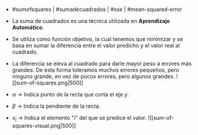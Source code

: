 - #sumofsquares | #sumadecuadrados | #sse | #mean-squared-error

- La suma de cuadrados es una técnica utilizada en **Aprendizaje Automático**. 
- Se utiliza como función objetivo, la cual tenemos que minimizar y se basa en sumar la diferencia entre el valor predicho y el valor real al cuadrado.
- La diferencia se eleva al cuadrado para darle mayor peso a errores más grandes. De esta forma toleramos muchos errores pequeños, pero ninguno grande, en vez de pocos errores, pero algunos grandes.
![[sum-of-squares.png|500]]
- $\alpha$ -> Indica punto de la recta que corta el eje $y$.
- $\beta$ -> Indica la pendiente de la recta.
- $x_i$ -> Indica el elemento "$i$" del que se predice el valor.
![[sum-of-squares-visual.png|500]]